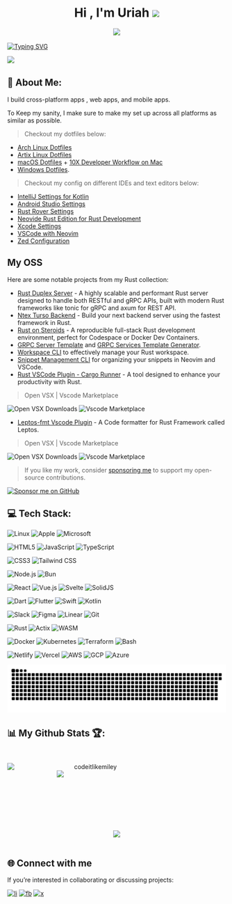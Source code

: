 <h1 align="center">Hi , I'm Uriah <img src="https://media.giphy.com/media/hvRJCLFzcasrR4ia7z/giphy.gif" width="28"></h1>

<p align="center">
  <img src="https://user-images.githubusercontent.com/46050946/154709509-cecdbcc3-20ed-4037-9046-99f7a05d5dbb.gif" />
</p>

[![Typing SVG](https://readme-typing-svg.demolab.com/?lines=A+10X+Rust+Rockstar+;Fullstack+Rust+Dev;Rust+Open+Source+Maintainer)](https://git.io/typing-svg)

![](https://komarev.com/ghpvc/?username=codeitlikemiley)


## 💫 About Me:

I build cross-platform apps , web apps, and mobile apps. 

To Keep my sanity, I make sure to make my set up across all platforms as similar as possible.

> Checkout my dotfiles below:

- [Arch Linux Dotfiles](https://github.com/codeitlikemiley/huawei-mb13-dotfiles-archlinux)
- [Artix Linux Dotfiles](https://github.com/codeitlikemiley/artix-dotfiles)
- [macOS Dotfiles](https://github.com/goldcoders/mac-m1-dotfiles) + [10X Developer Workflow on Mac](https://github.com/x10-config/10x-dev-macosx-workflow)
- [Windows Dotfiles](https://github.com/goldcoders/windows-10-dotfiles).

> Checkout my config on different IDEs and text editors below:

- [IntelliJ Settings for Kotlin](https://github.com/codeitlikemiley/kotlin-settings)
- [Android Studio Settings](https://github.com/codeitlikemiley/android-studio-settings)
- [Rust Rover Settings](https://github.com/codeitlikemiley/rust-rover-settings)
- [Neovide Rust Edition for Rust Development](https://github.com/codeitlikemiley/nvim)
- [Xcode Settings](https://github.com/codeitlikemiley/xcode-settings)
- [VSCode with Neovim](https://github.com/codeitlikemiley/vscode-neovim)
- [Zed Configuration](https://github.com/codeitlikemiley/zed-config)

## My OSS

Here are some notable projects from my Rust collection:

- [Rust Duplex Server](https://github.com/codeitlikemiley/duplex-server-rs) - A highly scalable and performant Rust server designed to handle both RESTful and gRPC APIs, built with modern Rust frameworks like tonic for gRPC and axum for REST API.
- [Ntex Turso Backend](https://github.com/codeitlikemiley/ntex-turso-backend) - Build your next backend server using the fastest framework in Rust.
- [Rust on Steroids](https://github.com/codeitlikemiley/rust-on-steroids) - A reproducible full-stack Rust development environment, perfect for Codespace or Docker Dev Containers.
- [GRPC Server Template](http://github.com/codeitlikemiley/server_template) and [GRPC Services Template Generator](http://github.com/codeitlikemiley/service_template).
- [Workspace CLI](http://github.com/codeitlikemiley/ws-cli) to effectively manage your Rust workspace.
- [Snippet Management CLI](https://github.com/codeitlikemiley/snipr) for organizing your snippets in Neovim and VSCode.
- [Rust VSCode Plugin - Cargo Runner](https://github.com/codeitlikemiley/cargo-runner) - A tool designed to enhance your productivity with Rust.

> Open VSX | Vscode Marketplace

![Open VSX Downloads](https://img.shields.io/open-vsx/dt/masterustacean/cargo-runner) ![Vscode Marketplace](https://vsmarketplacebadges.dev/downloads-short/masterustacean.cargo-runner.svg)


- [Leptos-fmt Vscode Plugin](https://github.com/codeitlikemiley/leptos-fmt) - A Code formatter for Rust Framework called Leptos. 

> Open VSX | Vscode Marketplace

![Open VSX Downloads](https://img.shields.io/open-vsx/dt/masterustacean/leptos-fmt) ![Vscode Marketplace](https://vsmarketplacebadges.dev/downloads/masterustacean.leptos-fmt.svg)

> If you like my work, consider [sponsoring me](https://github.com/sponsors/codeitlikemiley) to support my open-source contributions.

[![Sponsor me on GitHub](https://img.shields.io/badge/sponsor-me-1f69e1?logo=github&style=for-the-badge)](https://github.com/sponsors/codeitlikemiley)

##  💻 Tech Stack:

![Linux](https://img.shields.io/badge/Linux-FF3A00?style=for-the-badge&logo=linux&logoColor=white) ![Apple](https://img.shields.io/badge/Apple-A2AAAD?style=for-the-badge&logo=apple&logoColor=white) ![Microsoft](https://img.shields.io/badge/Microsoft-0078D4?style=for-the-badge&logo=microsoft&logoColor=white)

![HTML5](https://img.shields.io/badge/html5-%23E34F26.svg?style=for-the-badge&logo=html5&logoColor=white) ![JavaScript](https://img.shields.io/badge/javascript-%23323330.svg?style=for-the-badge&logo=javascript&logoColor=%23F7DF1E) ![TypeScript](https://img.shields.io/badge/TypeScript-007ACC.svg?style=for-the-badge&logo=typescript&logoColor=white) 

![CSS3](https://img.shields.io/badge/css3-%231572B6.svg?style=for-the-badge&logo=css3&logoColor=white) ![Tailwind CSS](https://img.shields.io/badge/Tailwind_CSS-38B2AC.svg?style=for-the-badge&logo=tailwind-css&logoColor=white) 

![Node.js](https://img.shields.io/badge/Node.js-339933.svg?style=for-the-badge&logo=node.js&logoColor=white) ![Bun](https://img.shields.io/badge/Bun-100000.svg?style=for-the-badge&logo=bun&logoColor=white)


![React](https://img.shields.io/badge/react-%2320232a.svg?style=for-the-badge&logo=react&logoColor=%2361DAFB) ![Vue.js](https://img.shields.io/badge/Vue.js-4FC08D.svg?style=for-the-badge&logo=vue.js&logoColor=white) ![Svelte](https://img.shields.io/badge/Svelte-FF3E00.svg?style=for-the-badge&logo=svelte&logoColor=white) ![SolidJS](https://img.shields.io/badge/SolidJS-2C4F7C.svg?style=for-the-badge&logo=solid&logoColor=white)


 ![Dart](https://img.shields.io/badge/Dart-0175C2.svg?style=for-the-badge&logo=dart&logoColor=white) ![Flutter](https://img.shields.io/badge/Flutter-02569B.svg?style=for-the-badge&logo=flutter&logoColor=white) ![Swift](https://img.shields.io/badge/Swift-FA7343.svg?style=for-the-badge&logo=swift&logoColor=white) ![Kotlin](https://img.shields.io/badge/Kotlin-7F52FF.svg?style=for-the-badge&logo=kotlin&logoColor=white)

 
 ![Slack](https://img.shields.io/badge/Slack-4A154B.svg?style=for-the-badge&logo=slack&logoColor=white) ![Figma](https://img.shields.io/badge/figma-%23F24E1E.svg?style=for-the-badge&logo=figma&logoColor=white) ![Linear](https://img.shields.io/badge/Linear-5E6AD2.svg?style=for-the-badge&logo=linear&logoColor=white) ![Git](https://img.shields.io/badge/Git-F05032.svg?style=for-the-badge&logo=git&logoColor=white)


![Rust](https://img.shields.io/badge/Rust-000000.svg?style=for-the-badge&logo=rust&logoColor=white) ![Actix](https://img.shields.io/badge/Actix-0E4B78.svg?style=for-the-badge&logo=actix&logoColor=white) ![WASM](https://img.shields.io/badge/WebAssembly-654FF0.svg?style=for-the-badge&logo=webassembly&logoColor=white) 


![Docker](https://img.shields.io/badge/docker-%230db7ed.svg?style=for-the-badge&logo=docker&logoColor=white) ![Kubernetes](https://img.shields.io/badge/Kubernetes-326CE5.svg?style=for-the-badge&logo=kubernetes&logoColor=white) ![Terraform](https://img.shields.io/badge/Terraform-7B42BC.svg?style=for-the-badge&logo=terraform&logoColor=white) ![Bash](https://img.shields.io/badge/Bash-4EAA25.svg?style=for-the-badge&logo=gnu-bash&logoColor=white) 


![Netlify](https://img.shields.io/badge/netlify-%23000000.svg?style=for-the-badge&logo=netlify&logoColor=#00C7B7) ![Vercel](https://img.shields.io/badge/vercel-%23000000.svg?style=for-the-badge&logo=vercel&logoColor=white) ![AWS](https://img.shields.io/badge/AWS-232F3E.svg?style=for-the-badge&logo=amazon-aws&logoColor=white) ![GCP](https://img.shields.io/badge/GCP-4285F4.svg?style=for-the-badge&logo=google-cloud&logoColor=white) ![Azure](https://img.shields.io/badge/Azure-0078D4.svg?style=for-the-badge&logo=microsoft-azure&logoColor=white)


[![GitHub Contribution Snake](https://raw.githubusercontent.com/codeitlikemiley/codeitlikemiley/output/github-contribution-grid-snake.svg#gh-light-mode-only)](https://github.com/codeitlikemiley)

## 📊 My Github Stats 🏆:
<br>
<p align=center>
  <div align=center>
      <img align="left" width=390 src="https://streak-stats.demolab.com/?user=codeitlikemiley&theme=react&border=61dafb&hide_border=true" alt="codeitlikemiley" />
      <img align="right" width=390 src="https://github-readme-stats.vercel.app/api?username=codeitlikemiley&show_icons=true&theme=react&border_color=61dafb&hide_border=true" />
  </div>
  <br><br><br><br><br><br><br><br><br>
  <div align=center>
      <img height=200 align="center" src="https://github-readme-stats.vercel.app/api/top-langs/?username=codeitlikemiley&hide=c%23,powershell,Mathematica,Ruby,Objective-C,Objective-C%2b%2b,Cuda&title_color=61dafb&text_color=ffffff&icon_color=61dafb&bg_color=20232a&langs_count=8&layout=compact&border_color=61dafb&hide_border=true&size_weight=0.5&count_weight=0.5" />
  </div>
  <br>



  
</p>

## 🌐 Connect with me

If you’re interested in collaborating or discussing projects:

[![li](https://img.shields.io/badge/LinkedIn-%230077B5.svg?logo=linkedin&logoColor=white)](https://linkedin.com/in/uriahg) [![fb](https://img.shields.io/badge/Facebook-%231877F2.svg?logo=facebook&logoColor=white)](https://www.facebook.com/t024h/) [![x](https://img.shields.io/badge/X-%23181717.svg?logo=x&logoColor=white)](https://x.com/buggyDcode)
